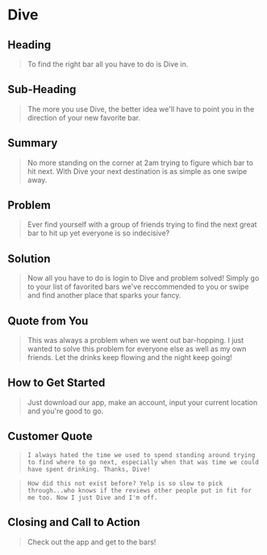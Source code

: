 # Dive #

<!-- 
> This material was originally posted [here](http://www.quora.com/What-is-Amazons-approach-to-product-development-and-product-management). It is reproduced here for posterities sake.

There is an approach called "working backwards" that is widely used at Amazon. They work backwards from the customer, rather than starting with an idea for a product and trying to bolt customers onto it. While working backwards can be applied to any specific product decision, using this approach is especially important when developing new products or features.

For new initiatives a product manager typically starts by writing an internal press release announcing the finished product. The target audience for the press release is the new/updated product's customers, which can be retail customers or internal users of a tool or technology. Internal press releases are centered around the customer problem, how current solutions (internal or external) fail, and how the new product will blow away existing solutions.

If the benefits listed don't sound very interesting or exciting to customers, then perhaps they're not (and shouldn't be built). Instead, the product manager should keep iterating on the press release until they've come up with benefits that actually sound like benefits. Iterating on a press release is a lot less expensive than iterating on the product itself (and quicker!).

If the press release is more than a page and a half, it is probably too long. Keep it simple. 3-4 sentences for most paragraphs. Cut out the fat. Don't make it into a spec. You can accompany the press release with a FAQ that answers all of the other business or execution questions so the press release can stay focused on what the customer gets. My rule of thumb is that if the press release is hard to write, then the product is probably going to suck. Keep working at it until the outline for each paragraph flows. 

Oh, and I also like to write press-releases in what I call "Oprah-speak" for mainstream consumer products. Imagine you're sitting on Oprah's couch and have just explained the product to her, and then you listen as she explains it to her audience. That's "Oprah-speak", not "Geek-speak".

Once the project moves into development, the press release can be used as a touchstone; a guiding light. The product team can ask themselves, "Are we building what is in the press release?" If they find they're spending time building things that aren't in the press release (overbuilding), they need to ask themselves why. This keeps product development focused on achieving the customer benefits and not building extraneous stuff that takes longer to build, takes resources to maintain, and doesn't provide real customer benefit (at least not enough to warrant inclusion in the press release).
 -->
 
## Heading ##
  > To find the right bar all you have to do is Dive in.

## Sub-Heading ##
  > The more you use Dive, the better idea we'll have to point you in the direction of your new favorite bar.

## Summary ##
  > No more standing on the corner at 2am trying to figure which bar to hit next. With Dive your next destination is as simple as one swipe away.

## Problem ##
  > Ever find yourself with a group of friends trying to find the next great bar to hit up yet everyone is so indecisive?

## Solution ##
  > Now all you have to do is login to Dive and problem solved! Simply go to your list of favorited bars we've reccommended to you or swipe and find another place that sparks your fancy.

## Quote from You ##
  > This was always a problem when we went out bar-hopping. I just wanted to solve this problem for everyone else as well as my own friends. Let the drinks keep flowing and the night keep going!

## How to Get Started ##
  > Just download our app, make an account, input your current location and you're good to go.

## Customer Quote ##
  >     I always hated the time we used to spend standing around trying to find where to go next, especially when that was time we could have spent drinking. Thanks, Dive!

   >     How did this not exist before? Yelp is so slow to pick through...who knows if the reviews other people put in fit for me too. Now I just Dive and I'm off.

## Closing and Call to Action ##
  > Check out the app and get to the bars!
